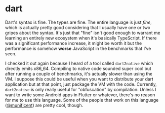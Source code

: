 # dart

Dart's syntax is fine. The types are fine. The entire language is just *fine*,
which is actually pretty good considering that I usually have one or two gripes
about the syntax. It's just that "fine" isn't good enough to warrant me learning
an entirely new ecosystem when it's basically TypeScript. If there was a
significant performance increase, it might be worth it but the performance is
somehow **worse** JavaScript in the benchmarks that I've seen.

I checked it out again because I heard of a tool called `dart2native` which
directly emits x86_64. Compiling to native code sounded super cool but after
running a couple of benchmarks, it's actually slower than using the VM. I
suppose this could be useful when you want to distribute your dart application
but at that point, just package the VM with the code. Currently, `dart2native`
is only really useful for "obfuscation" by compilation. Unless I want to write
some Android apps in Flutter or whatever, there's no reason for me to use this
language. Some of the people that work on this language
([@munificent](https://github.com/munificent)) are pretty cool, though.
